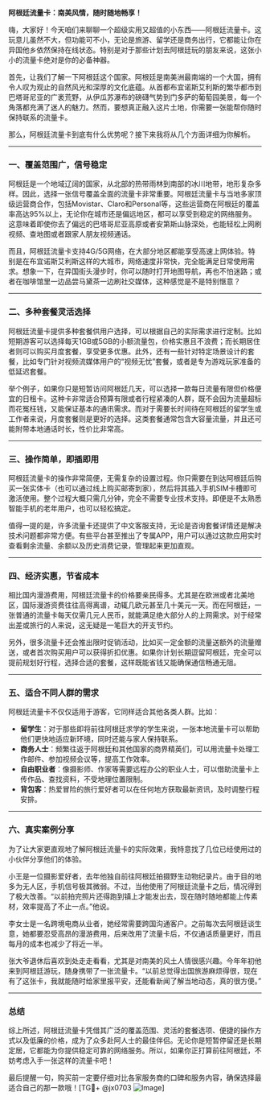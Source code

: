 **阿根廷流量卡：南美风情，随时随地畅享！**

嗨，大家好！今天咱们来聊聊一个超级实用又超值的小东西——阿根廷流量卡。这玩意儿虽然不大，但功能可不小，无论是旅游、留学还是商务出行，它都能让你在异国他乡依然保持在线状态。特别是对于那些计划去阿根廷玩的朋友来说，这张小小的流量卡绝对是你的必备神器。

首先，让我们了解一下阿根廷这个国家。阿根廷是南美洲最南端的一个大国，拥有令人叹为观止的自然风光和深厚的文化底蕴。从首都布宜诺斯艾利斯的繁华都市到巴塔哥尼亚的广袤荒野，从伊瓜苏瀑布的磅礴气势到门多萨的葡萄园美景，每一个角落都充满了迷人的魅力。然而，要想真正融入这片土地，你需要一张能帮你随时保持联系的流量卡。

那么，阿根廷流量卡到底有什么优势呢？接下来我将从几个方面详细为你解析。

---

### **一、覆盖范围广，信号稳定**

阿根廷是一个地域辽阔的国家，从北部的热带雨林到南部的冰川地带，地形复杂多样。因此，选择一张信号覆盖全面的流量卡非常重要。阿根廷流量卡与当地多家顶级运营商合作，包括Movistar、Claro和Personal等，这些运营商在阿根廷的覆盖率高达95%以上，无论你在城市还是偏远地区，都可以享受到稳定的网络服务。这意味着即使你去了偏远的巴塔哥尼亚高原或者安第斯山脉深处，也能轻松上网刷视频、查地图或者跟家人朋友视频通话。

而且，阿根廷流量卡支持4G/5G网络，在大部分地区都能享受高速上网体验。特别是在布宜诺斯艾利斯这样的大城市，网络速度非常快，完全能满足日常使用需求。想象一下，在异国街头漫步时，你可以随时打开地图导航，再也不怕迷路；或者在咖啡馆里一边品尝马黛茶一边刷社交媒体，这种感觉是不是特别惬意？

---

### **二、多种套餐灵活选择**

阿根廷流量卡提供多种套餐供用户选择，可以根据自己的实际需求进行定制。比如短期游客可以选择每天1GB或5GB的小额流量包，价格实惠且不浪费；而长期居住者则可以购买月度套餐，享受更多优惠。此外，还有一些针对特定场景设计的套餐，比如专门针对视频流媒体用户的“视频无忧”套餐，或者是专为游戏玩家准备的低延迟套餐。

举个例子，如果你只是短暂访问阿根廷几天，可以选择一款每日流量有限但价格便宜的日租卡。这种卡非常适合预算有限或者行程紧凑的人群，既不会因为流量超标而花冤枉钱，又能保证基本的通讯需求。而对于需要长时间待在阿根廷的留学生或工作者来说，月度套餐则是更好的选择。这类套餐通常包含大容量流量，并且还可能附带本地通话时长，性价比非常高。

---

### **三、操作简单，即插即用**

阿根廷流量卡的操作非常简便，无需复杂的设置过程。你只需要在到达阿根廷后购买一张实体卡（也可以通过线上购买邮寄到家），然后将其插入手机SIM卡槽即可激活使用。整个过程大概只需几分钟，完全不需要专业技术支持。即便是不太熟悉智能手机的老年用户，也可以轻松搞定。

值得一提的是，许多流量卡还提供了中文客服支持，无论是咨询套餐详情还是解决技术问题都非常方便。有些平台甚至推出了专属APP，用户可以通过这款应用实时查看剩余流量、余额以及历史消费记录，管理起来更加直观。

---

### **四、经济实惠，节省成本**

相比国内漫游费用，阿根廷流量卡的价格要亲民得多。尤其是在欧洲或者北美地区，国际漫游资费往往高得离谱，动辄几欧元甚至几十美元一天。而在阿根廷，一张普通的流量卡每天仅需几元人民币，就能满足绝大部分人的上网需求。对于经常出差或旅行的人来说，这无疑是一笔巨大的开支节约。

另外，很多流量卡还会推出限时促销活动，比如买一定金额的流量送额外的流量赠送，或者首次购买用户可以获得折扣优惠。如果你计划长期逗留阿根廷，完全可以提前规划好行程，选择合适的套餐，这样既能省钱又能确保通信畅通无阻。

---

### **五、适合不同人群的需求**

阿根廷流量卡不仅仅适用于游客，它同样适合其他各类人群。比如：

- **留学生**：对于那些即将前往阿根廷求学的学生来说，一张本地流量卡可以帮助他们更快地适应新环境，同时还能与家人保持联系。
- **商务人士**：频繁往返于阿根廷和其他国家的商界精英们，可以用流量卡处理工作邮件、参加视频会议等，提高工作效率。
- **自由职业者**：像摄影师、作家等需要远程办公的职业人士，可以借助流量卡上传作品、查找资料，不受地理位置限制。
- **背包客**：热爱冒险的旅行爱好者可以在任何地方获取最新资讯，及时调整行程安排。

---

### **六、真实案例分享**

为了让大家更直观地了解阿根廷流量卡的实际效果，我特意找了几位已经使用过的小伙伴分享他们的体验。

小王是一位摄影爱好者，去年他独自前往阿根廷拍摄野生动物纪录片。由于目的地多为无人区，手机信号极其微弱。不过，当他使用了阿根廷流量卡之后，情况得到了极大改善。“以前拍完照片还得跑到镇上才能发出去，现在随时随地都能上传素材，效率提高了不止一点。”他说。

李女士是一名跨境电商从业者，她经常需要跨国沟通客户。之前每次去阿根廷谈生意，她都要忍受高昂的漫游费用，后来改用了流量卡后，不仅通话质量更好，而且每月的成本也减少了将近一半。

张大爷退休后喜欢到处走走看看，尤其是对南美的风土人情很感兴趣。今年年初他来到阿根廷游玩，随身携带了一张流量卡。“以前总觉得出国旅游麻烦得很，现在有了这张卡，我就能随时给家里报平安，还能看新闻了解当地动态，真的很方便。”

---

### **总结**

综上所述，阿根廷流量卡凭借其广泛的覆盖范围、灵活的套餐选项、便捷的操作方式以及低廉的价格，成为了众多赴阿人士的最佳伴侣。无论你是短暂停留还是长期定居，它都能为你提供稳定可靠的网络服务。所以，如果你正打算前往阿根廷，不妨考虑入手一张这样的流量卡吧！

最后提醒一句，购买前一定要仔细对比各家服务商的口碑和服务内容，确保选择最适合自己的那一款哦！[TG💪+ @jx0703 ![Image](https://github.com/user-attachments/assets/dbca1d08-cadb-493c-b0ec-ad6f7a83f270)]